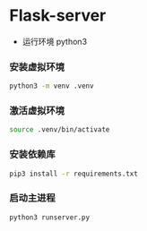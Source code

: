 # Flask-server

- 运行环境 python3

### 安装虚拟环境
``` bash
python3 -m venv .venv
```

### 激活虚拟环境
``` bash
source .venv/bin/activate
```

### 安装依赖库
``` bash
pip3 install -r requirements.txt
```

### 启动主进程
``` bash
python3 runserver.py
```
